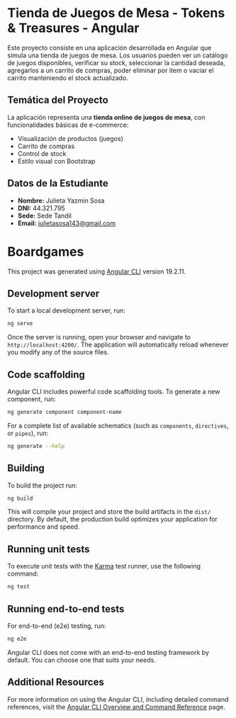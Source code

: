 # Tienda de Juegos de Mesa - Tokens & Treasures - Angular

Este proyecto consiste en una aplicación desarrollada en Angular que simula una tienda de juegos de mesa. Los usuarios pueden ver un catálogo de juegos disponibles, verificar su stock, seleccionar la cantidad deseada, agregarlos a un carrito de compras, poder eliminar por item o vaciar el carrito manteniendo el stock actualizado.

## Temática del Proyecto

La aplicación representa una **tienda online de juegos de mesa**, con funcionalidades básicas de e-commerce:

- Visualización de productos (juegos)
- Carrito de compras
- Control de stock
- Estilo visual con Bootstrap

## Datos de la Estudiante

- **Nombre:** Julieta Yazmin Sosa  
- **DNI:** 44.321.795 
- **Sede:** Sede Tandil
- **Email:** julietasosa143@gmail.com


# Boardgames

This project was generated using [Angular CLI](https://github.com/angular/angular-cli) version 19.2.11.

## Development server

To start a local development server, run:

```bash
ng serve
```

Once the server is running, open your browser and navigate to `http://localhost:4200/`. The application will automatically reload whenever you modify any of the source files.

## Code scaffolding

Angular CLI includes powerful code scaffolding tools. To generate a new component, run:

```bash
ng generate component component-name
```

For a complete list of available schematics (such as `components`, `directives`, or `pipes`), run:

```bash
ng generate --help
```

## Building

To build the project run:

```bash
ng build
```

This will compile your project and store the build artifacts in the `dist/` directory. By default, the production build optimizes your application for performance and speed.

## Running unit tests

To execute unit tests with the [Karma](https://karma-runner.github.io) test runner, use the following command:

```bash
ng test
```

## Running end-to-end tests

For end-to-end (e2e) testing, run:

```bash
ng e2e
```

Angular CLI does not come with an end-to-end testing framework by default. You can choose one that suits your needs.

## Additional Resources

For more information on using the Angular CLI, including detailed command references, visit the [Angular CLI Overview and Command Reference](https://angular.dev/tools/cli) page.

